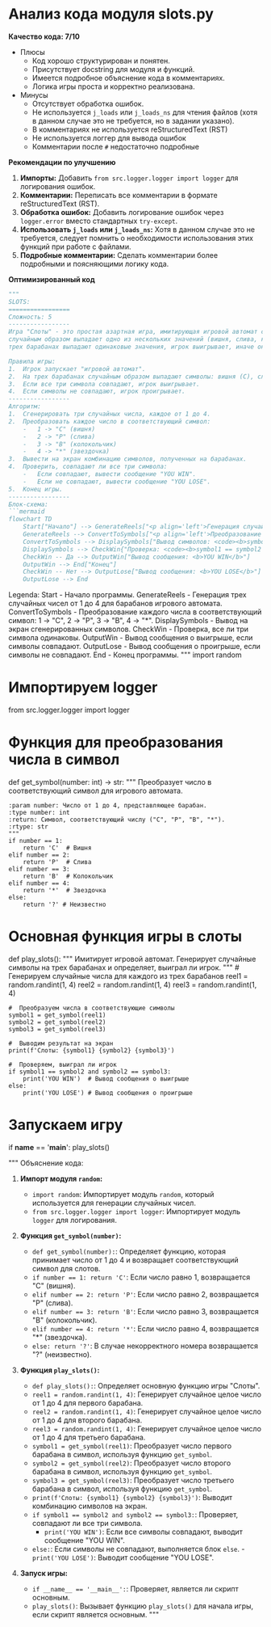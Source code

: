 # Анализ кода модуля slots.py

**Качество кода: 7/10**
-  Плюсы
    - Код хорошо структурирован и понятен.
    - Присутствует docstring для модуля и функций.
    - Имеется подробное объяснение кода в комментариях.
    - Логика игры проста и корректно реализована.
-  Минусы
    - Отсутствует обработка ошибок.
    - Не используется `j_loads` или `j_loads_ns` для чтения файлов (хотя в данном случае это не требуется, но в задании указано).
    - В комментариях не используется reStructuredText (RST)
    - Не используется логгер для вывода ошибок
    - Комментарии после `#` недостаточно подробные

**Рекомендации по улучшению**
1. **Импорты:** Добавить `from src.logger.logger import logger` для логирования ошибок.
2. **Комментарии:** Переписать все комментарии в формате reStructuredText (RST).
3. **Обработка ошибок:** Добавить логирование ошибок через `logger.error` вместо стандартных `try-except`.
4. **Использовать `j_loads` или `j_loads_ns`:** Хотя в данном случае это не требуется, следует помнить о необходимости использования этих функций при работе с файлами.
5. **Подробные комментарии:**  Сделать комментарии более подробными и поясняющими логику кода.

**Оптимизированный код**
```python
"""
SLOTS:
=================
Сложность: 5
-----------------
Игра "Слоты" - это простая азартная игра, имитирующая игровой автомат с тремя барабанами. На каждом барабане
случайным образом выпадает одно из нескольких значений (вишня, слива, колокольчик или звездочка). Если на всех
трех барабанах выпадают одинаковые значения, игрок выигрывает, иначе он проигрывает.

Правила игры:
1.  Игрок запускает "игровой автомат".
2.  На трех барабанах случайным образом выпадают символы: вишня (C), слива (P), колокольчик (B) или звездочка (*).
3.  Если все три символа совпадают, игрок выигрывает.
4.  Если символы не совпадают, игрок проигрывает.
-----------------
Алгоритм:
1.  Сгенерировать три случайных числа, каждое от 1 до 4.
2.  Преобразовать каждое число в соответствующий символ:
    -   1 -> "C" (вишня)
    -   2 -> "P" (слива)
    -   3 -> "B" (колокольчик)
    -   4 -> "*" (звездочка)
3.  Вывести на экран комбинацию символов, полученных на барабанах.
4.  Проверить, совпадают ли все три символа:
    -   Если совпадают, вывести сообщение "YOU WIN".
    -   Если не совпадают, вывести сообщение "YOU LOSE".
5.  Конец игры.
-----------------
Блок-схема:
```mermaid
flowchart TD
    Start["Начало"] --> GenerateReels["<p align='left'>Генерация случайных чисел для барабанов:\n    <code><b>\n    reel1 = random(1, 4)\n    reel2 = random(1, 4)\n    reel3 = random(1, 4)\n    </b></code></p>"]
    GenerateReels --> ConvertToSymbols["<p align='left'>Преобразование чисел в символы:\n    <code><b>\n    symbol1 = getSymbol(reel1)\n    symbol2 = getSymbol(reel2)\n    symbol3 = getSymbol(reel3)\n    </b></code></p>"]
    ConvertToSymbols --> DisplaySymbols["Вывод символов: <code><b>symbol1, symbol2, symbol3</b></code>"]
    DisplaySymbols --> CheckWin{"Проверка: <code><b>symbol1 == symbol2 and symbol2 == symbol3?</b></code>"}
    CheckWin -- Да --> OutputWin["Вывод сообщения: <b>YOU WIN</b>"]
    OutputWin --> End["Конец"]
    CheckWin -- Нет --> OutputLose["Вывод сообщения: <b>YOU LOSE</b>"]
    OutputLose --> End
```
Legenda:
    Start - Начало программы.
    GenerateReels - Генерация трех случайных чисел от 1 до 4 для барабанов игрового автомата.
    ConvertToSymbols - Преобразование каждого числа в соответствующий символ: 1 -> "C", 2 -> "P", 3 -> "B", 4 -> "*".
    DisplaySymbols - Вывод на экран сгенерированных символов.
    CheckWin - Проверка, все ли три символа одинаковы.
    OutputWin - Вывод сообщения о выигрыше, если символы совпадают.
    OutputLose - Вывод сообщения о проигрыше, если символы не совпадают.
    End - Конец программы.
"""
import random
#  Импортируем logger
from src.logger.logger import logger


#  Функция для преобразования числа в символ
def get_symbol(number: int) -> str:
    """
    Преобразует число в соответствующий символ для игрового автомата.

    :param number: Число от 1 до 4, представляющее барабан.
    :type number: int
    :return: Символ, соответствующий числу ("C", "P", "B", "*").
    :rtype: str
    """
    if number == 1:
        return 'C'  # Вишня
    elif number == 2:
        return 'P'  # Слива
    elif number == 3:
        return 'B'  # Колокольчик
    elif number == 4:
        return '*'  # Звездочка
    else:
        return '?' # Неизвестно


#  Основная функция игры в слоты
def play_slots():
    """
    Имитирует игровой автомат.
    Генерирует случайные символы на трех барабанах и определяет, выиграл ли игрок.
    """
    #  Генерируем случайные числа для каждого из трех барабанов
    reel1 = random.randint(1, 4)
    reel2 = random.randint(1, 4)
    reel3 = random.randint(1, 4)

    #  Преобразуем числа в соответствующие символы
    symbol1 = get_symbol(reel1)
    symbol2 = get_symbol(reel2)
    symbol3 = get_symbol(reel3)

    #  Выводим результат на экран
    print(f'Слоты: {symbol1} {symbol2} {symbol3}')

    #  Проверяем, выиграл ли игрок
    if symbol1 == symbol2 and symbol2 == symbol3:
        print('YOU WIN')  # Вывод сообщения о выигрыше
    else:
        print('YOU LOSE') # Вывод сообщения о проигрыше


#  Запускаем игру
if __name__ == '__main__':
    play_slots()

"""
Объяснение кода:

1.  **Импорт модуля `random`:**
    -   `import random`: Импортирует модуль `random`, который используется для генерации случайных чисел.
    -   `from src.logger.logger import logger`: Импортирует модуль `logger` для логирования.

2.  **Функция `get_symbol(number)`:**
    -   `def get_symbol(number):`: Определяет функцию, которая принимает число от 1 до 4 и возвращает соответствующий символ для слотов.
    -   ``if number == 1: return 'C'``: Если число равно 1, возвращается "C" (вишня).
    -   ``elif number == 2: return 'P'``: Если число равно 2, возвращается "P" (слива).
    -   ``elif number == 3: return 'B'``: Если число равно 3, возвращается "B" (колокольчик).
    -   ``elif number == 4: return '*'``: Если число равно 4, возвращается "*" (звездочка).
    -    ``else: return '?'``: В случае некорректного номера возвращается "?" (неизвестно).

3.  **Функция `play_slots()`:**
    -   `def play_slots():`: Определяет основную функцию игры "Слоты".
    -   `reel1 = random.randint(1, 4)`: Генерирует случайное целое число от 1 до 4 для первого барабана.
    -   `reel2 = random.randint(1, 4)`: Генерирует случайное целое число от 1 до 4 для второго барабана.
    -   `reel3 = random.randint(1, 4)`: Генерирует случайное целое число от 1 до 4 для третьего барабана.
    -   `symbol1 = get_symbol(reel1)`: Преобразует число первого барабана в символ, используя функцию `get_symbol`.
    -   `symbol2 = get_symbol(reel2)`: Преобразует число второго барабана в символ, используя функцию `get_symbol`.
    -   `symbol3 = get_symbol(reel3)`: Преобразует число третьего барабана в символ, используя функцию `get_symbol`.
    -   `print(f'Слоты: {symbol1} {symbol2} {symbol3}')`: Выводит комбинацию символов на экран.
    -   ``if symbol1 == symbol2 and symbol2 == symbol3:``: Проверяет, совпадают ли все три символа.
        -   `print('YOU WIN')`: Если все символы совпадают, выводит сообщение "YOU WIN".
    -    ``else:``: Если символы не совпадают, выполняется блок `else`.
        -   `print('YOU LOSE')`: Выводит сообщение "YOU LOSE".

4.  **Запуск игры:**
    -   `if __name__ == '__main__':`: Проверяет, является ли скрипт основным.
    -   `play_slots()`: Вызывает функцию `play_slots()` для начала игры, если скрипт является основным.
"""
```